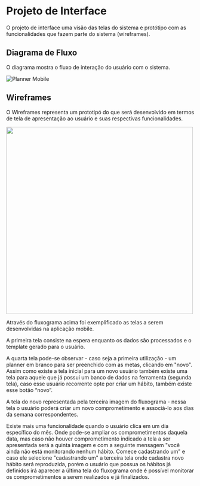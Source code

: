
# Projeto de Interface

O projeto de interface uma visão das telas do sistema e protótipo com as funcionalidades que fazem parte do sistema (wireframes).

## Diagrama de Fluxo

O diagrama mostra o fluxo de interação do usuário com o sistema.

![Planner Mobile](https://user-images.githubusercontent.com/103972585/227376588-e9035ace-820c-4eff-b934-8870f9895099.png)


## Wireframes

O Wireframes representa um prototipó do que será desenvolvido em termos de tela de apresentação ao usuário e suas respectivas funcionalidades.

<img width="500px" src="https://user-images.githubusercontent.com/103972585/229236920-ef8e8bfc-71f4-4bed-b075-c40d6cd1d183.png"/>

Através do fluxograma acima foi exemplificado as telas a serem desenvolvidas na aplicação mobile. 

A primeira tela consiste na espera enquanto os dados são processados e o template gerado para o usuário. 


A quarta tela pode-se observar - caso seja a primeira utilização - um planner em branco para ser preenchido com as metas, clicando em "novo". Assim como existe a tela inicial para um novo usuário também existe uma tela para aquele que já possui um banco de dados na ferramenta (segunda tela), caso esse usuário recorrente opte por criar um hábito, também existe esse botão “novo”.


A tela do novo representada pela terceira imagem do fluxograma - nessa tela o usuário poderá criar um novo comprometimento e associá-lo aos dias da semana correspondentes. 


Existe mais uma funcionalidade quando o usuário clica em um dia específico do mês. Onde pode-se ampliar os comprometimentos daquela data, mas caso não houver comprometimento indicado a tela a ser apresentada será a quinta imagem e com a seguinte mensagem "você ainda não está monitorando nenhum hábito. Comece cadastrando um" e caso ele selecione "cadastrando um" a terceira tela onde cadastra novo hábito será reproduzida, porém o usuário que possua os hábitos já definidos irá aparecer a última tela do fluxograma onde é possível monitorar os comprometimentos a serem realizados e já finalizados.

